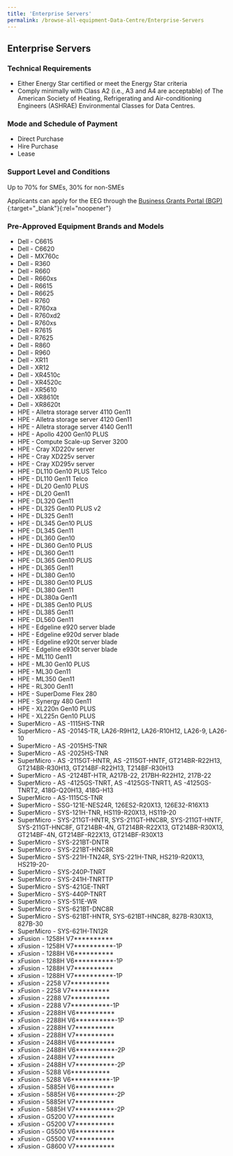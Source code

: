 ```yaml
---
title: 'Enterprise Servers'
permalink: /browse-all-equipment-Data-Centre/Enterprise-Servers
---
```


## Enterprise Servers

### Technical Requirements

- Either Energy Star certified or meet the Energy Star criteria
- Comply minimally with Class A2 (i.e., A3 and A4 are acceptable) of The American Society of Heating, Refrigerating and Air-conditioning Engineers (ASHRAE) Environmental Classes for Data Centres.

### Mode and Schedule of Payment 

- Direct Purchase
- Hire Purchase
- Lease

### Support Level and Conditions

Up to 70% for SMEs, 30% for non-SMEs

Applicants can apply for the EEG through the [Business Grants Portal (BGP)](http://www.businessgrants.gov.sg/){:target="_blank"}{:rel="noopener"}

### Pre-Approved Equipment Brands and Models

- Dell - C6615
- Dell - C6620
- Dell - MX760c
- Dell - R360
- Dell - R660
- Dell - R660xs
- Dell - R6615
- Dell - R6625
- Dell - R760
- Dell - R760xa
- Dell - R760xd2
- Dell - R760xs
- Dell - R7615
- Dell - R7625
- Dell - R860
- Dell - R960
- Dell - XR11
- Dell - XR12
- Dell - XR4510c
- Dell - XR4520c
- Dell - XR5610
- Dell - XR8610t
- Dell - XR8620t
- HPE - Alletra storage server 4110 Gen11
- HPE - Alletra storage server 4120 Gen11
- HPE - Alletra storage server 4140 Gen11
- HPE - Apollo 4200 Gen10 PLUS
- HPE - Compute Scale-up Server 3200
- HPE - Cray XD220v server
- HPE - Cray XD225v server
- HPE - Cray XD295v server
- HPE - DL110 Gen10 PLUS Telco
- HPE - DL110 Gen11 Telco
- HPE - DL20 Gen10 PLUS
- HPE - DL20 Gen11
- HPE - DL320 Gen11
- HPE - DL325 Gen10 PLUS v2
- HPE - DL325 Gen11
- HPE - DL345 Gen10 PLUS
- HPE - DL345 Gen11
- HPE - DL360 Gen10
- HPE - DL360 Gen10 PLUS
- HPE - DL360 Gen11
- HPE - DL365 Gen10 PLUS
- HPE - DL365 Gen11
- HPE - DL380 Gen10
- HPE - DL380 Gen10 PLUS
- HPE - DL380 Gen11
- HPE - DL380a Gen11
- HPE - DL385 Gen10 PLUS
- HPE - DL385 Gen11
- HPE - DL560 Gen11
- HPE - Edgeline e920 server blade
- HPE - Edgeline e920d server blade
- HPE - Edgeline e920t server blade
- HPE - Edgeline e930t server blade
- HPE - ML110 Gen11
- HPE - ML30 Gen10 PLUS
- HPE - ML30 Gen11
- HPE - ML350 Gen11
- HPE - RL300 Gen11
- HPE - SuperDome Flex 280
- HPE - Synergy 480 Gen11
- HPE - XL220n Gen10 PLUS
- HPE - XL225n Gen10 PLUS
- SuperMicro - AS -1115HS-TNR 
- SuperMicro - AS -2014S-TR, LA26-R9H12, LA26-R10H12, LA26-9, LA26-10
- SuperMicro - AS -2015HS-TNR
- SuperMicro - AS -2025HS-TNR
- SuperMicro - AS -2115GT-HNTR, AS -2115GT-HNTF, GT214BR-R22H13, GT214BR-R30H13, GT214BF-R22H13, T214BF-R30H13
- SuperMicro - AS -2124BT-HTR, A217B-22, 217BH-R22H12, 217B-22
- SuperMicro - AS -4125GS-TNRT, AS -4125GS-TNRT1, AS -4125GS-TNRT2, 418G-Q20H13, 418G-H13
- SuperMicro - AS-1115CS-TNR
- SuperMicro - SSG-121E-NES24R, 126ES2-R20X13, 126E32-R16X13
- SuperMicro - SYS-121H-TNR, HS119-R20X13, HS119-20
- SuperMicro - SYS-211GT-HNTR, SYS-211GT-HNC8R, SYS-211GT-HNTF, SYS-211GT-HNC8F, GT214BR-4N, GT214BR-R22X13, GT214BR-R30X13, GT214BF-4N, GT214BF-R22X13, GT214BF-R30X13
- SuperMicro - SYS-221BT-DNTR
- SuperMicro - SYS-221BT-HNC8R
- SuperMicro - SYS-221H-TN24R, SYS-221H-TNR, HS219-R20X13, HS219-20- 
- SuperMicro - SYS-240P-TNRT
- SuperMicro - SYS-241H-TNRTTP
- SuperMicro - SYS-421GE-TNRT
- SuperMicro - SYS-440P-TNRT
- SuperMicro - SYS-511E-WR
- SuperMicro - SYS-621BT-DNC8R
- SuperMicro - SYS-621BT-HNTR, SYS-621BT-HNC8R, 827B-R30X13, 827B-30
- SuperMicro - SYS-621H-TN12R
- xFusion - 1258H V7**********
- xFusion - 1258H V7**********-1P
- xFusion - 1288H V6**********
- xFusion - 1288H V6**********-1P
- xFusion - 1288H V7**********
- xFusion - 1288H V7**********-1P
- xFusion - 2258 V7**********
- xFusion - 2258 V7**********
- xFusion - 2288 V7**********
- xFusion - 2288 V7**********-1P
- xFusion - 2288H V6**********
- xFusion - 2288H V6**********-1P
- xFusion - 2288H V7**********
- xFusion - 2288H V7**********
- xFusion - 2488H V6**********
- xFusion - 2488H V6**********-2P
- xFusion - 2488H V7**********
- xFusion - 2488H V7**********-2P
- xFusion - 5288 V6**********
- xFusion - 5288 V6**********-1P
- xFusion - 5885H V6**********
- xFusion - 5885H V6**********-2P
- xFusion - 5885H V7**********
- xFusion - 5885H V7**********-2P
- xFusion - G5200 V7**********
- xFusion - G5200 V7**********
- xFusion - G5500 V6**********
- xFusion - G5500 V7**********
- xFusion - G8600 V7**********


<script src='/jquery/resize-tables.js'></script>
